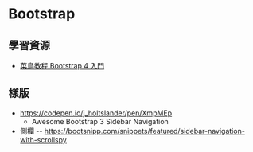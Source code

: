 # Bootstrap

## 學習資源

* [菜鳥教程 Bootstrap 4 入門](http://www.runoob.com/bootstrap4/bootstrap4-tutorial.html)

## 樣版

* https://codepen.io/j_holtslander/pen/XmpMEp
  * Awesome Bootstrap 3 Sidebar Navigation
* 側欄 -- https://bootsnipp.com/snippets/featured/sidebar-navigation-with-scrollspy


